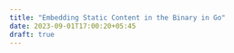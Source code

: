 ```yaml
---
title: "Embedding Static Content in the Binary in Go"
date: 2023-09-01T17:00:20+05:45
draft: true
---
```



